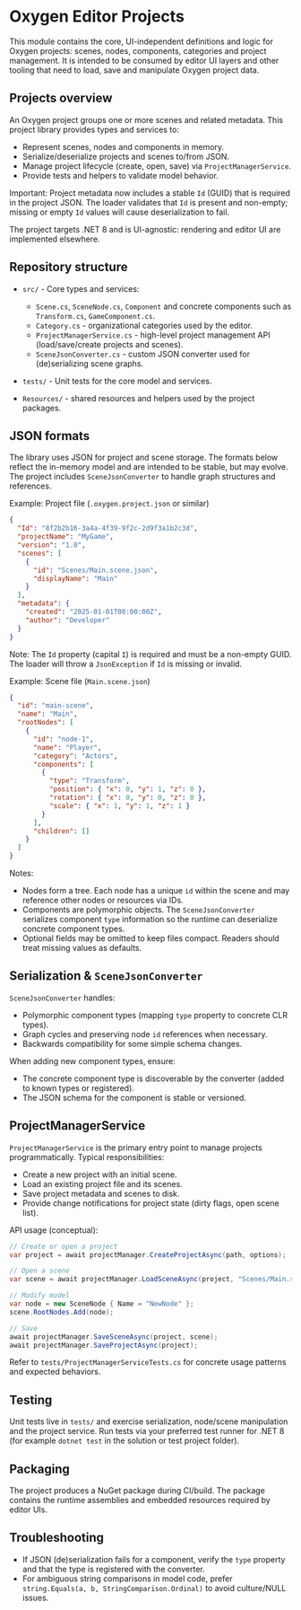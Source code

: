 # Oxygen Editor Projects

This module contains the core, UI-independent definitions and logic for Oxygen
projects: scenes, nodes, components, categories and project management. It is
intended to be consumed by editor UI layers and other tooling that need to load,
save and manipulate Oxygen project data.

## Projects overview

An Oxygen project groups one or more scenes and related metadata. This project
library provides types and services to:

- Represent scenes, nodes and components in memory.
- Serialize/deserialize projects and scenes to/from JSON.
- Manage project lifecycle (create, open, save) via `ProjectManagerService`.
- Provide tests and helpers to validate model behavior.

Important: Project metadata now includes a stable `Id` (GUID) that is required
in the project JSON. The loader validates that `Id` is present and non-empty;
missing or empty `Id` values will cause deserialization to fail.

The project targets .NET 8 and is UI-agnostic: rendering and editor UI are
implemented elsewhere.

## Repository structure

- `src/` - Core types and services:
  - `Scene.cs`, `SceneNode.cs`, `Component` and concrete components such as
    `Transform.cs`, `GameComponent.cs`.
  - `Category.cs` - organizational categories used by the editor.
  - `ProjectManagerService.cs` - high-level project management API
    (load/save/create projects and scenes).
  - `SceneJsonConverter.cs` - custom JSON converter used for (de)serializing
    scene graphs.

- `tests/` - Unit tests for the core model and services.

- `Resources/` - shared resources and helpers used by the project packages.

## JSON formats

The library uses JSON for project and scene storage. The formats below reflect
the in-memory model and are intended to be stable, but may evolve. The project
includes `SceneJsonConverter` to handle graph structures and references.

Example: Project file (`.oxygen.project.json` or similar)

```json
{
  "Id": "8f2b2b16-3a4a-4f39-9f2c-2d9f3a1b2c3d",
  "projectName": "MyGame",
  "version": "1.0",
  "scenes": [
    {
      "id": "Scenes/Main.scene.json",
      "displayName": "Main"
    }
  ],
  "metadata": {
    "created": "2025-01-01T00:00:00Z",
    "author": "Developer"
  }
}
```

Note: The `Id` property (capital `I`) is required and must be a non-empty GUID.
The loader will throw a `JsonException` if `Id` is missing or invalid.

Example: Scene file (`Main.scene.json`)

```json
{
  "id": "main-scene",
  "name": "Main",
  "rootNodes": [
    {
      "id": "node-1",
      "name": "Player",
      "category": "Actors",
      "components": [
        {
          "type": "Transform",
          "position": { "x": 0, "y": 1, "z": 0 },
          "rotation": { "x": 0, "y": 0, "z": 0 },
          "scale": { "x": 1, "y": 1, "z": 1 }
        }
      ],
      "children": []
    }
  ]
}
```

Notes:

- Nodes form a tree. Each node has a unique `id` within the scene and may
  reference other nodes or resources via IDs.
- Components are polymorphic objects. The `SceneJsonConverter` serializes
  component `type` information so the runtime can deserialize concrete component
  types.
- Optional fields may be omitted to keep files compact. Readers should treat
  missing values as defaults.

## Serialization & `SceneJsonConverter`

`SceneJsonConverter` handles:

- Polymorphic component types (mapping `type` property to concrete CLR types).
- Graph cycles and preserving node `id` references when necessary.
- Backwards compatibility for some simple schema changes.

When adding new component types, ensure:

- The concrete component type is discoverable by the converter (added to known
  types or registered).
- The JSON schema for the component is stable or versioned.

## ProjectManagerService

`ProjectManagerService` is the primary entry point to manage projects
programmatically. Typical responsibilities:

- Create a new project with an initial scene.
- Load an existing project file and its scenes.
- Save project metadata and scenes to disk.
- Provide change notifications for project state (dirty flags, open scene list).

API usage (conceptual):

```csharp
// Create or open a project
var project = await projectManager.CreateProjectAsync(path, options);

// Open a scene
var scene = await projectManager.LoadSceneAsync(project, "Scenes/Main.scene.json");

// Modify model
var node = new SceneNode { Name = "NewNode" };
scene.RootNodes.Add(node);

// Save
await projectManager.SaveSceneAsync(project, scene);
await projectManager.SaveProjectAsync(project);
```

Refer to `tests/ProjectManagerServiceTests.cs` for concrete usage patterns and
expected behaviors.

## Testing

Unit tests live in `tests/` and exercise serialization, node/scene manipulation
and the project service. Run tests via your preferred test runner for .NET 8
(for example `dotnet test` in the solution or test project folder).

## Packaging

The project produces a NuGet package during CI/build. The package contains the
runtime assemblies and embedded resources required by editor UIs.

## Troubleshooting

- If JSON (de)serialization fails for a component, verify the `type` property
  and that the type is registered with the converter.
- For ambiguous string comparisons in model code, prefer `string.Equals(a, b,
  StringComparison.Ordinal)` to avoid culture/NULL issues.
